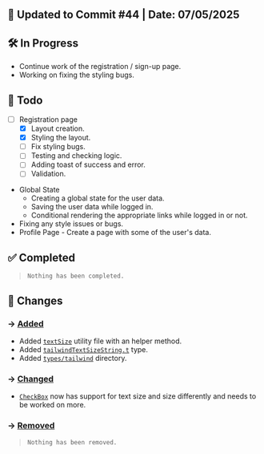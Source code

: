## 📅 Updated to Commit #44 | Date: 07/05/2025

## 🛠️ In Progress

- Continue work of the registration / sign-up page.
- Working on fixing the styling bugs.

## 🎯 Todo

- [ ] Registration page
  - [x] Layout creation.
  - [x] Styling the layout.
  - [ ] Fix styling bugs.
  - [ ] Testing and checking logic.
  - [ ] Adding toast of success and error.
  - [ ] Validation.
- Global State
  - Creating a global state for the user data.
  - Saving the user data while logged in.
  - Conditional rendering the appropriate links while logged in or not.
- Fixing any style issues or bugs.
- Profile Page - Create a page with some of the user's data.

## ✅ Completed

> `Nothing has been completed.`

## 🔄 Changes

### → <u>Added</u>

- Added [`textSize`](./src/utils/textSize.tsx) utility file with an helper method.
- Added [`tailwindTextSizeString.t`](./src/types/tailwind/tailwindTextSizeString.t.ts) type.
- Added [`types/tailwind`](./src/types/tailwind) directory.

### → <u>Changed</u>

- [`CheckBox`](./src/components/utils/CheckBox.tsx) now has support for text size and size differently and needs to be worked on more.

### → <u>Removed</u>

> `Nothing has been removed.`
